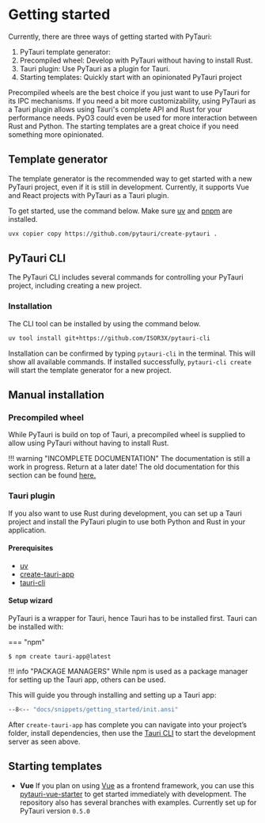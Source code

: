 # Getting started

Currently, there are three ways of getting started with PyTauri:

1. PyTauri template generator:
2. Precompiled wheel: Develop with PyTauri without having to install Rust.
3. Tauri plugin: Use PyTauri as a plugin for Tauri.
4. Starting templates: Quickly start with an opinionated PyTauri project

Precompiled wheels are the best choice if you just want to use PyTauri for its IPC mechanisms. If you need a bit more
customizability, using PyTauri as a Tauri plugin allows using Tauri's complete API and Rust for your performance needs.
PyO3 could even be used for more interaction between Rust and Python.
The starting templates are a great choice if you need something more opinionated.

## Template generator <Badge type="warning" text="experimental" />

The template generator is the recommended way to get started with a new PyTauri project, even if it is still in
development.
Currently, it supports Vue and React projects with PyTauri as a Tauri plugin.

To get started, use the command below. Make sure [uv](https://docs.astral.sh/uv/) and [pnpm](https://pnpm.io/) are
installed.

```bash
uvx copier copy https://github.com/pytauri/create-pytauri .
```

## PyTauri CLI <Badge type="warning" text="experimental" />

The PyTauri CLI includes several commands for controlling your PyTauri project, including creating a new project.

### Installation

The CLI tool can be installed by using the command below.

```bash
uv tool install git+https://github.com/ISOR3X/pytauri-cli
```

Installation can be confirmed by typing `pytauri-cli` in the terminal. This will show all available commands.
If installed successfully, `pytauri-cli create` will start the template generator for a new project.

## Manual installation

### Precompiled wheel

While PyTauri is build on top of Tauri, a precompiled wheel is supplied to allow using PyTauri without having to install
Rust.

!!! warning "INCOMPLETE DOCUMENTATION"
The documentation is still a work in progress. Return at a later date!
The old documentation for this section can be found [here.](https://pytauri.github.io/pytauri/dev/usage/pytauri-wheel/)


### Tauri plugin

If you also want to use Rust during development, you can set up a Tauri project and install the PyTauri plugin to use
both Python and Rust in your application.

#### Prerequisites

- [uv](https://docs.astral.sh/uv/)
- [create-tauri-app](https://github.com/tauri-apps/create-tauri-app)
- [tauri-cli](https://v2.tauri.app/reference/cli/)

#### Setup wizard

PyTauri is a wrapper for Tauri, hence Tauri has to be installed first. Tauri can be installed with:


===  "npm"
```
$ npm create tauri-app@latest
```


!!! info "PACKAGE MANAGERS"
    While npm is used as a package manager for setting up the Tauri app, others can be used.

This will guide you through installing and setting up a Tauri app:

``` sh
--8<-- "docs/snippets/getting_started/init.ansi"
```

After `create-tauri-app` has complete you can navigate into your project’s folder, install dependencies, then use the
[Tauri CLI](https://tauri.app/reference/cli/) to start the development server as seen above.

## Starting templates

- **Vue**
  If you plan on using [Vue](https://vuejs.org/) as a frontend framework, you can use
  this [pytauri-vue-starter](https://github.com/ISOR3X/pytauri-vue-starter) to get started immediately with development.
  The repository also has several branches with examples.
  Currently set up for PyTauri version `0.5.0`
